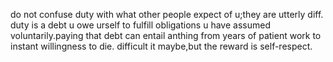 do not confuse duty with what other people expect of u;they are utterly diff.
duty is a debt u owe urself to fulfill obligations u have assumed voluntarily.paying that debt can entail anthing from years of patient
work to instant willingness to die.
difficult it maybe,but the reward is self-respect.
